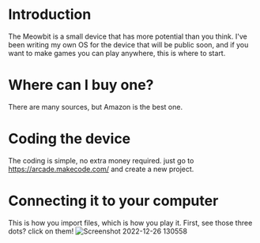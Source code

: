 # Introduction
The Meowbit is a small device that has more potential than you think.
I've been writing my own OS for the device that will be public soon, and if you want to make games you can play anywhere, this is where to start.

# Where can I buy one?
There are many sources, but Amazon is the best one.

# Coding the device
The coding is simple, no extra money required. just go to https://arcade.makecode.com/ and create a new project.

# Connecting it to your computer
This is how you import files, which is how you play it.
First, see those three dots? click on them!
![Screenshot 2022-12-26 130558](https://user-images.githubusercontent.com/74159747/209574073-aae9140c-754f-44e9-8c76-0342e3f7733c.png)
